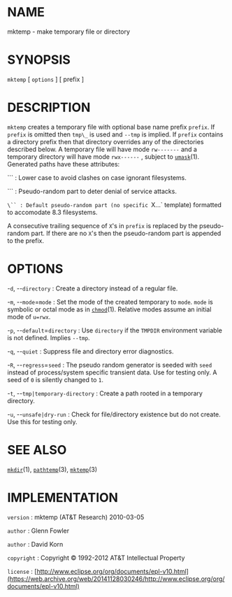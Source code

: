 # NAME

mktemp - make temporary file or directory

# SYNOPSIS

`mktemp` \[ `options` \] \[ prefix \]

# DESCRIPTION

`mktemp` creates a temporary file with optional base name prefix
`prefix`. If `prefix` is omitted then `tmp\_` is used and `--tmp` is
implied. If `prefix` contains a directory prefix then that directory
overrides any of the directories described below. A temporary file will
have mode `rw-------` and a temporary directory will have mode
`rwx------` , subject to
[`umask`](/web/20141128030246/http://www2.research.att.com/~astopen/man/man1/umask.html)(1).
Generated paths have these attributes:

`\``
: Lower case to avoid clashes on case ignorant filesystems.

`\``
: Pseudo-random part to deter denial of service attacks.

`\``
: Default pseudo-random part (no specific `X...` template) formatted
    to accomodate 8.3 filesystems.

A consecutive trailing sequence of `X`'s in `prefix` is replaced by
the pseudo-random part. If there are no `X`'s then the pseudo-random
part is appended to the prefix.

# OPTIONS

-`d`, --`directory`
:   Create a directory instead of a regular file.

-`m`, --`mode`=`mode`
:   Set the mode of the created temporary to `mode`. `mode` is symbolic
    or octal mode as in
    [`chmod`](/web/20141128030246/http://www2.research.att.com/~astopen/man/man1/chmod.html)(1).
    Relative modes assume an initial mode of `u=rwx`.

-`p`, --`default`=`directory`
:   Use `directory` if the `TMPDIR` environment variable is not
    defined. Implies `--tmp`.

-`q`, --`quiet`
:   Suppress file and directory error diagnostics.

-`R`, --`regress`=`seed`
:   The pseudo random generator is seeded with `seed` instead of
    process/system specific transient data. Use for testing only. A seed
    of `0` is silently changed to `1`.

-`t`, --`tmp|temporary-directory`
:   Create a path rooted in a temporary directory.

-`u`, --`unsafe|dry-run`
:   Check for file/directory existence but do not create. Use this for
    testing only.

# SEE ALSO

[`mkdir`](/web/20141128030246/http://www2.research.att.com/~astopen/man/man1/mkdir.html)(1),
[`pathtemp`](/web/20141128030246/http://www2.research.att.com/~astopen/man/man3/pathtemp.html)(3),
[`mktemp`](/web/20141128030246/http://www2.research.att.com/~astopen/man/man3/mktemp.html)(3)

# IMPLEMENTATION

`version`
:   mktemp (AT&T Research) 2010-03-05

`author`
:   Glenn Fowler

`author`
:   David Korn

`copyright`
:   Copyright © 1992-2012 AT&T Intellectual Property

`license`
:   [http://www.eclipse.org/org/documents/epl-v10.html](https://web.archive.org/web/20141128030246/http://www.eclipse.org/org/documents/epl-v10.html)


